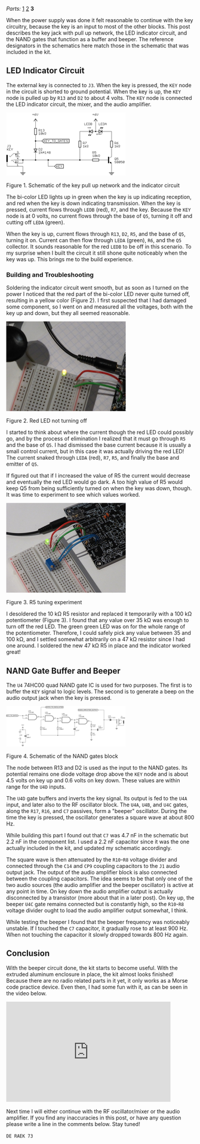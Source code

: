 <i>Parts:</i> <a href="/2015/09/19/frog-sounds-qrp-kit/">1</a> <a href="/2015/09/25/frog-sounds-qrp-kit-2/">2</a> <b>3</b>

When the power supply was done it felt reasonable to continue with the
key circuitry, because the key is an input to most of the other
blocks. This post describes the key jack with pull up network, the LED
indicator circuit, and the NAND gates that function as a buffer and
beeper. The reference designators in the schematics here match those
in the schematic that was included in the kit.

## LED Indicator Circuit

The external key is connected to `J3`. When the key is pressed, the
`KEY` node in the circuit is shorted to ground potential. When the key
is up, the `KEY` node is pulled up by `R13` and `D2` to about 4
volts. The `KEY` node is connected the LED indicator circuit, the
mixer, and the audio amplifier.

<div class="figure"><p><a href="files/key_and_indicator_schematic.png"><img src="files/key_and_indicator_schematic_thumbnail.png"></a></p><p>Figure 1. Schematic of the key pull up network and the indicator circuit</p></div>

The bi-color LED lights up in green when the key is up indicating
reception, and red when the key is down indicating transmission. When
the key is pressed, current flows through `LEDB` (red), `R7`, and the
key. Because the `KEY` node is at 0 volts, no current flows through
the base of `Q5`, turning it off and cutting off `LEDA` (green).

When the key is up, current flows through `R13`, `D2`, `R5`, and the
base of `Q5`, turning it on. Current can then flow through `LEDA`
(green), `R6`, and the `Q5` collector. It sounds reasonable for the
red `LEDB` to be off in this scenario. To my surprise when I built the
circuit it still shone quite noticeably when the key was up. This
brings me to the build experience.

### Building and Troubleshooting

Soldering the indicator circuit went smooth, but as soon as I turned
on the power I noticed that the red part of the bi-color LED never
quite turned off, resulting in a yellow color (Figure 2). I first
suspected that I had damaged some component, so I went on and measured
all the voltages, both with the key up and down, but they all seemed
reasonable.

<div class="figure"><p><a href="files/yellow_led.jpg"><img src="files/yellow_led_thumbnail.jpg"></a></p><p>Figure 2. Red LED not turning off</p></div>

I started to think about where the current though the red LED could
possibly go, and by the process of elimination I realized that it must
go through `R5` and the base of `Q5`. I had dismissed the base current
because it is usually a small control current, but in this case it was
actually driving the red LED! The current snaked through `LEDA` (red),
`R7`, `R5`, and finally the base and emitter of `Q5`.

If figured out that if I increased the value of R5 the current would
decrease and eventually the red LED would go dark. A too high value of
R5 would keep Q5 from being sufficiently turned on when the key was
down, though. It was time to experiment to see which values worked.

<div class="figure"><p><a href="files/r5_experiment.jpg"><img src="files/r5_experiment_thumbnail.jpg"></a></p><p>Figure 3. R5 tuning experiment</p></div>

I desoldered the 10 kΩ R5 resistor and replaced it temporarily with a
100 kΩ potentiometer (Figure 3). I found that any value over 35 kΩ was
enough to turn off the red LED. The green green LED was on for the
whole range of the potentiometer. Therefore, I could safely pick any
value between 35 and 100 kΩ, and I settled somewhat arbitrarily on a
47 kΩ resistor since I had one around. I soldered the new 47 kΩ R5 in
place and the indicator worked great!

## NAND Gate Buffer and Beeper

The `U4` 74HC00 quad NAND gate IC is used for two purposes. The first
is to buffer the `KEY` signal to logic levels. The second is to
generate a beep on the audio output jack when the key is pressed.

<div class="figure"><p><a href="files/key_buffer_and_beeper_schematic.png"><img src="files/key_buffer_and_beeper_schematic_thumbnail.png"></a></p><p>Figure 4. Schematic of the NAND gates block</p></div>

The node between R13 and D2 is used as the input to the NAND
gates. Its potential remains one diode voltage drop above the `KEY`
node and is about 4.5 volts on key up and 0.6 volts on key down. These
values are within range for the `U4D` inputs.

The `U4D` gate buffers and inverts the key signal. Its output is fed
to the `U4A` input, and later also to the RF oscillator block. The
`U4A`, `U4B`, and `U4C` gates, along the `R17`, `R16`, and `C7`
passives, form a "beeper" oscillator. During the time the key is
pressed, the oscillator generates a square wave at about 800 Hz.

While building this part I found out that `C7` was 4.7 nF in the
schematic but 2.2 nF in the component list. I used a 2.2 nF capacitor
since it was the one actually included in the kit, and updated my
schematic accordingly.

The square wave is then attenuated by the `R10`-`R8` voltage divider
and connected through the `C14` and `CP9` coupling capacitors to the
`J1` audio output jack. The output of the audio amplifier block is
also connected between the coupling capacitors. The idea seems to be
that only one of the two audio sources (the audio amplifier and the
beeper oscillator) is active at any point in time. On key down the
audio amplifier output is actually disconnected by a transistor (more
about that in a later post). On key up, the beeper `U4C` gate remains
connected but is constantly high, so the `R10`-`R8` voltage divider
ought to load the audio amplifier output somewhat, I think.

While testing the beeper I found that the beeper frequency was
noticeably unstable. If I touched the `C7` capacitor, it gradually
rose to at least 900 Hz. When not touching the capacitor it slowly
dropped towards 800 Hz again.

## Conclusion

With the beeper circuit done, the kit starts to become useful. With
the extruded aluminum enclosure in place, the kit almost looks
finished! Because there are no radio related parts in it yet, it only
works as a Morse code practice device. Even then, I had some fun with
it, as can be seen in the video below.

<iframe id="player" type="text/html" width="440" height="268"
  src="http://www.youtube.com/embed/can3i6nSGdg?enablejsapi=1&origin=http://blog.raek.se"
  frameborder="0"></iframe>

Next time I will either continue with the RF oscillator/mixer or the
audio amplifier. If you find any inaccuracies in this post, or have
any question please write a line in the comments below. Stay tuned!

`DE RAEK 73`
